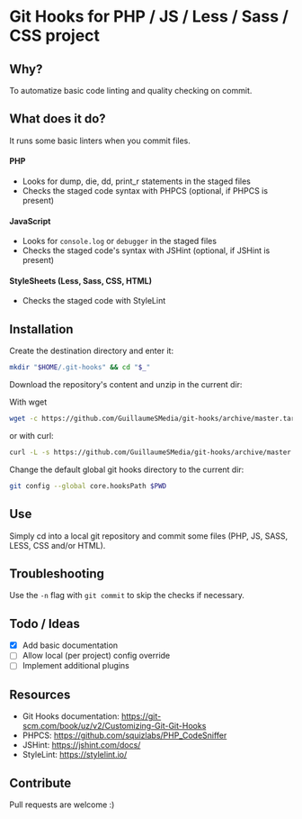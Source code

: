 # Git Hooks for PHP / JS / Less / Sass / CSS project

## Why?

To automatize basic code linting and quality checking on commit.

## What does it do?

It runs some basic linters when you commit files.

#### PHP

- Looks for dump, die, dd, print_r statements in the staged files
- Checks the staged code syntax with PHPCS (optional, if PHPCS is present)

#### JavaScript

- Looks for `console.log` or `debugger` in the staged files
- Checks the staged code's syntax with JSHint (optional, if JSHint is present)


#### StyleSheets (Less, Sass, CSS, HTML)

- Checks the staged code with StyleLint

## Installation

Create the destination directory and enter it:
```bash
mkdir "$HOME/.git-hooks" && cd "$_"
```

Download the repository's content and unzip in the current dir:

With wget
```bash
wget -c https://github.com/GuillaumeSMedia/git-hooks/archive/master.tar.gz -O - | tar -xz --strip 1
```

or with curl:
```bash
curl -L -s https://github.com/GuillaumeSMedia/git-hooks/archive/master.tar.gz | tar -xz --strip 1
```

Change the default global git hooks directory to the current dir:

```bash
git config --global core.hooksPath $PWD
```

## Use

Simply cd into a local git repository and commit some files (PHP, JS, SASS, LESS, CSS and/or HTML).

## Troubleshooting

Use the `-n` flag with `git commit` to skip the checks if necessary.

## Todo / Ideas

- [X] Add basic documentation
- [ ] Allow local (per project) config override
- [ ] Implement additional plugins

## Resources

- Git Hooks documentation: https://git-scm.com/book/uz/v2/Customizing-Git-Git-Hooks
- PHPCS: https://github.com/squizlabs/PHP_CodeSniffer
- JSHint: https://jshint.com/docs/
- StyleLint: https://stylelint.io/

## Contribute

Pull requests are welcome :)
